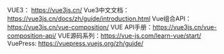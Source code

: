 VUE3： https://vue3js.cn/
Vue3中文文档：https://vue3js.cn/docs/zh/guide/introduction.html
Vue组合API：https://vue3js.cn/vue-composition/
VUE API手册：https://vue3js.cn/vue-composition-api/
VUE源码系列：https://vue-js.com/learn-vue/start/
VuePress: https://vuepress.vuejs.org/zh/guide/